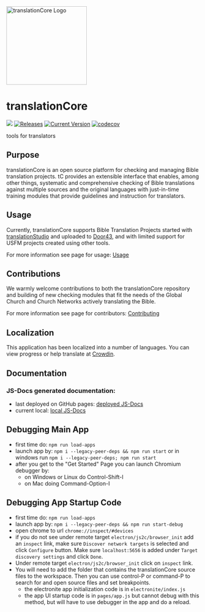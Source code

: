 <img src='https://raw.githubusercontent.com/unfoldingWord/translationCore/develop/src/images/TC_Icon.png' height="205px" width="210px" alt='translationCore Logo'>

# translationCore

![](https://github.com/unfoldingWord/translationCore/workflows/Node%20CI/badge.svg?branch=develop)
[![Releases](https://img.shields.io/github/downloads/unfoldingword/translationCore/total.svg)](https://github.com/unfoldingWord/translationCore/releases)
[![Current Version](https://img.shields.io/github/tag/unfoldingword/translationCore.svg)](https://github.com/unfoldingWord/translationCore/tags)
[![codecov](https://codecov.io/gh/unfoldingWord/translationCore/branch/develop/graph/badge.svg)](https://codecov.io/gh/unfoldingWord/translationCore)

tools for translators


## Purpose

translationCore is an open source platform for checking and managing Bible translation projects. tC provides an extensible interface that enables, among other things, systematic and comprehensive checking of Bible translations against multiple sources and the original languages with just-in-time training modules that provide guidelines and instruction for translators.

## Usage

Currently, translationCore supports Bible Translation Projects started with [translationStudio](https://unfoldingword.org/ts/) and uploaded to [Door43](https://git.door43.org/), and with limited support for USFM projects created using other tools.

For more information see page for usage: [Usage](https://github.com/unfoldingWord/translationCore/wiki/Usage)

## Contributions

We warmly welcome contributions to both the translationCore repository and building of new checking modules that fit the needs of the Global Church and Church Networks actively translating the Bible.

For more information see page for contributors: [Contributing](https://github.com/unfoldingWord/translationCore/wiki/Contributing)

## Localization

This application has been localized into a number of languages.
You can view progress or help translate at [Crowdin](https://crowdin.com/project/translationcore).

## Documentation

### JS-Docs generated documentation:
- last deployed on GitHub pages: [deployed JS-Docs](https://unfoldingword.github.io/translationCore/translationCore/index.html)
- current local: [local JS-Docs](./docs/translationCore/index.html)


## Debugging Main App

- first time do: `npm run load-apps`
- launch app by: `npm i --legacy-peer-deps && npm run start` or in windows run `npm i --legacy-peer-deps; npm run start`
- after you get to the "Get Started" Page you can launch Chromium debugger by:
  - on Windows or Linux do Control-Shift-I
  - on Mac doing Command-Option-I

## Debugging App Startup Code

- first time do: `npm run load-apps`
- launch app by: `npm i --legacy-peer-deps && npm run start-debug`
- open chrome to url `chrome://inspect/#devices`
- if you do not see under remote target `electron/js2c/browser_init` add an `inspect` link, make sure `Discover network targets` is selected and click `Configure` button.  Make sure `localhost:5656` is added under `Target discovery settings` and click `Done`.
- Under remote target `electron/js2c/browser_init` click on `inspect` link.
- You will need to add the folder that contains the translationCore source files to the workspace.  Then you can use control-P or command-P to search for and open source files and set breakpoints.
  - the electronite app initialization code is in `electronite/index.js`
  - the app UI startup code is in `pages/app.js` but cannot debug with this method, but will have to use debugger in the app and do a reload.

